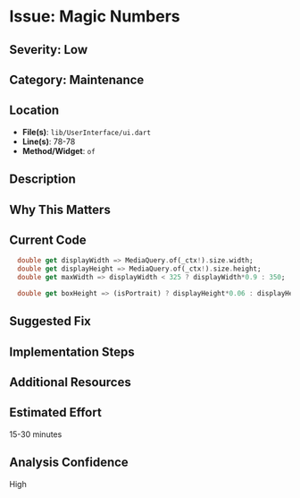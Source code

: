 # Issue: Magic Numbers

## Severity: Low

## Category: Maintenance

## Location
- **File(s)**: `lib/UserInterface/ui.dart`
- **Line(s)**: 78-78
- **Method/Widget**: `of`

## Description


## Why This Matters


## Current Code
```dart
  double get displayWidth => MediaQuery.of(_ctx!).size.width;  
  double get displayHeight => MediaQuery.of(_ctx!).size.height;
  double get maxWidth => displayWidth < 325 ? displayWidth*0.9 : 350;

  double get boxHeight => (isPortrait) ? displayHeight*0.06 : displayHeight*0.10;

```

## Suggested Fix


## Implementation Steps


## Additional Resources


## Estimated Effort
15-30 minutes

## Analysis Confidence
High
